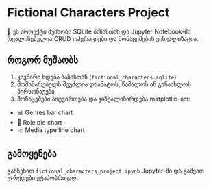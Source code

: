# Fictional Characters Project

🧠 ეს პროექტი მუშაობს SQLite ბაზასთან და Jupyter Notebook-ში რეალიზებულია CRUD ოპერაციები და მონაცემების ვიზუალიზაცია.

## როგორ მუშაობს

1. კავშირი ხდება ბაზასთან (`fictional_characters.sqlite`)
2. მომხმარებელს შეუძლია დაამატოს, წაშალოს ან განაახლოს პერსონაჟები
3. მონაცემები აიტვირთება და ვიზუალიზირდება matplotlib-ით:

- 📊 Genres bar chart
- 🥧 Role pie chart
- 📈 Media type line chart

## გამოყენება

გახსენით `fictional_characters_project.ipynb` Jupyter-ში და გაშვით უჯრედები ეტაპობრივად.
